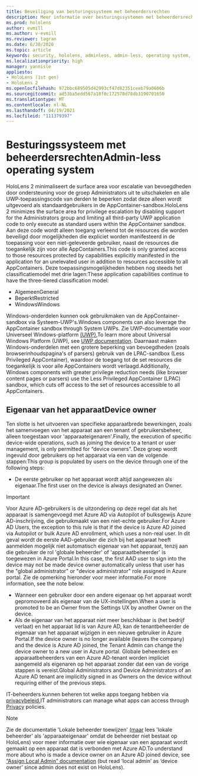 ```yaml
---
title: Beveiliging van besturingssysteem met beheerdersrechten
description: Meer informatie over besturingssystemen met beheerdersrechten, apparaateigenaren en beveiliging op HoloLens-mixed reality apparaten.
ms.prod: hololens
author: evmill
ms.author: v-evmill
ms.reviewer: tagran
ms.date: 6/30/2020
ms.topic: article
keywords: security, hololens, adminless, admin-less, operating system, admin-less operating system, admin os, admin-less os, hololens 2, hololens2 security,
ms.localizationpriority: high
manager: yannisle
appliesto:
- HoloLens (1st gen)
- HoloLens 2
ms.openlocfilehash: 972bbc689505d42993cf47d82351ceeb79a0606b
ms.sourcegitcommit: ad53ba5edd567a18f0c172578d78db3190701650
ms.translationtype: MT
ms.contentlocale: nl-NL
ms.lasthandoff: 04/19/2021
ms.locfileid: "111379397"
---
```

# <a name="admin-less-operating-system"></a><span data-ttu-id="25aa1-104">Besturingssysteem met beheerdersrechten</span><span class="sxs-lookup"><span data-stu-id="25aa1-104">Admin-less operating system</span></span>

<span data-ttu-id="25aa1-105">HoloLens 2 minimaliseert de surface area voor escalatie van bevoegdheden door ondersteuning voor de groep Administrators uit te uitschakelen en alle UWP-toepassingscode van derden te beperken zodat deze alleen wordt uitgevoerd als standaardgebruikers in de AppContainer-sandbox.</span><span class="sxs-lookup"><span data-stu-id="25aa1-105">HoloLens 2 minimizes the surface area for privilege escalation by disabling support for the Administrators group and limiting all third-party UWP application code to only execute as standard users within the AppContainer sandbox.</span></span> <span data-ttu-id="25aa1-106">Aan deze code wordt alleen toegang verleend tot de resources die worden beveiligd door mogelijkheden die expliciet worden manifesteerd in de toepassing voor een niet-geleveerde gebruiker, naast de resources die toegankelijk zijn voor alle AppContainers.</span><span class="sxs-lookup"><span data-stu-id="25aa1-106">This code is only granted access to those resources protected by capabilities explicitly manifested in the application for an unelevated user in addition to resources accessible to all AppContainers.</span></span>
<span data-ttu-id="25aa1-107">Deze toepassingsmogelijkheden hebben nog steeds het classificatiemodel met drie lagen:</span><span class="sxs-lookup"><span data-stu-id="25aa1-107">These application capabilities continue to have the three-tiered classification model:</span></span>
  * <span data-ttu-id="25aa1-108">Algemeen</span><span class="sxs-lookup"><span data-stu-id="25aa1-108">General</span></span>
  * <span data-ttu-id="25aa1-109">Beperkt</span><span class="sxs-lookup"><span data-stu-id="25aa1-109">Restricted</span></span>
  * <span data-ttu-id="25aa1-110">Windows</span><span class="sxs-lookup"><span data-stu-id="25aa1-110">Windows</span></span>

<span data-ttu-id="25aa1-111">Windows-onderdelen kunnen ook gebruikmaken van de AppContainer-sandbox via Systeem-UWP's.</span><span class="sxs-lookup"><span data-stu-id="25aa1-111">Windows components can also leverage the AppContainer sandbox through System UWPs.</span></span> <span data-ttu-id="25aa1-112">Zie UWP-documentatie voor Universeel Windows-platform [(UWP).](https://docs.microsoft.com/windows/uwp/)</span><span class="sxs-lookup"><span data-stu-id="25aa1-112">To learn more about Universal Windows Platform (UWP), see [UWP documentation](https://docs.microsoft.com/windows/uwp/).</span></span> <span data-ttu-id="25aa1-113">Daarnaast maken Windows-onderdelen met een grotere beperking van bevoegdheden (zoals browserinhoudspagina's of parsers) gebruik van de LPAC-sandbox (Less Privileged AppContainer), waardoor de toegang tot de set resources die toegankelijk is voor alle AppContainers wordt verlaagd.</span><span class="sxs-lookup"><span data-stu-id="25aa1-113">Additionally, Windows components with greater privilege reduction needs (like browser content pages or parsers) use the Less Privileged AppContainer (LPAC) sandbox, which cuts off access to the set of resources accessible to all AppContainers.</span></span>

## <a name="device-owner"></a><span data-ttu-id="25aa1-114">Eigenaar van het apparaat</span><span class="sxs-lookup"><span data-stu-id="25aa1-114">Device owner</span></span>

<span data-ttu-id="25aa1-115">Ten slotte is het uitvoeren van specifieke apparaatbrede bewerkingen, zoals het samenvoegen van het apparaat aan een tenant of gebruikersbeheer, alleen toegestaan voor 'apparaateigenaren'.</span><span class="sxs-lookup"><span data-stu-id="25aa1-115">Finally, the execution of specific device-wide operations, such as joining the device to a tenant or user management, is only permitted for “device owners”.</span></span> <span data-ttu-id="25aa1-116">Deze groep wordt ingevuld door gebruikers op het apparaat via een van de volgende stappen:</span><span class="sxs-lookup"><span data-stu-id="25aa1-116">This group is populated by users on the device through one of the following steps:</span></span>
  * <span data-ttu-id="25aa1-117">De eerste gebruiker op het apparaat wordt altijd aangewezen als eigenaar.</span><span class="sxs-lookup"><span data-stu-id="25aa1-117">The first user on the device is always designated an Owner.</span></span> 
> [!IMPORTANT]
><span data-ttu-id="25aa1-118">Voor Azure AD-gebruikers is de uitzondering op deze regel dat als het apparaat is samengevoegd met Azure AD via Autopilot of bulksgewijs Azure AD-inschrijving, die gebruikmaakt van een niet-echte gebruiker.</span><span class="sxs-lookup"><span data-stu-id="25aa1-118">For Azure AD Users, the exception to this rule is that if the device is Azure AD joined via Autopilot or bulk Azure AD enrollment, which uses a non-real user.</span></span> <span data-ttu-id="25aa1-119">In dit geval wordt de eerste AAD-gebruiker die zich bij het apparaat heeft aanmelden mogelijk niet automatisch eigenaar van het apparaat, tenzij aan die gebruiker de rol 'globale beheerder' of 'apparaatbeheerder' is toegewezen in Azure Portal.</span><span class="sxs-lookup"><span data-stu-id="25aa1-119">In this case, the first AAD user to sign into the device may not be made device owner automatically unless that user has the "global administrator" or "device administrator" role assigned in Azure portal.</span></span> <span data-ttu-id="25aa1-120">Zie de opmerking hieronder voor meer informatie.</span><span class="sxs-lookup"><span data-stu-id="25aa1-120">For more information, see the note below.</span></span>  

  * <span data-ttu-id="25aa1-121">Wanneer een gebruiker door een andere eigenaar op het apparaat wordt gepromoveerd als eigenaar van de UX-instellingen.</span><span class="sxs-lookup"><span data-stu-id="25aa1-121">When a user is promoted to be an Owner from the Settings UX by another Owner on the device.</span></span>
  * <span data-ttu-id="25aa1-122">Als de eigenaar van het apparaat niet meer beschikbaar is (het bedrijf verlaat) en het apparaat lid is van Azure AD, kan de tenantbeheerder de eigenaar van het apparaat wijzigen in een nieuwe gebruiker in Azure Portal.</span><span class="sxs-lookup"><span data-stu-id="25aa1-122">If the device owner is no longer available (leaves the company) and the device is Azure AD joined, the Tenant Admin can change the device owner to a new user in Azure portal.</span></span> <span data-ttu-id="25aa1-123">Globale beheerders en apparaatbeheerders van een Azure AD-tenant worden impliciet aangemeld als eigenaren op het apparaat zonder dat een van de vorige stappen is vereist.</span><span class="sxs-lookup"><span data-stu-id="25aa1-123">Global Administrators and Device Administrators of an Azure AD tenant are implicitly signed in as Owners on the device without requiring either of the previous steps.</span></span>  

 <span data-ttu-id="25aa1-124">IT-beheerders kunnen beheren tot welke apps toegang hebben via [privacybeleid.](https://docs.microsoft.com/windows/client-management/mdm/policy-csp-privacy)</span><span class="sxs-lookup"><span data-stu-id="25aa1-124">IT administrators can manage what apps can access through [Privacy](https://docs.microsoft.com/windows/client-management/mdm/policy-csp-privacy) policies.</span></span> 

> [!NOTE]
> <span data-ttu-id="25aa1-125">Zie de documentatie 'Lokale beheerder toewijzen' [(maar](https://docs.microsoft.com/azure/active-directory/devices/assign-local-admin) lees 'lokale beheerder' als 'apparaateigenaar' omdat de beheerder niet bestaat op HoloLens) voor meer informatie over wie eigenaar van een apparaat wordt gemaakt op een apparaat dat is verbonden met Azure AD.</span><span class="sxs-lookup"><span data-stu-id="25aa1-125">To understand more about who is made a device owner on an Azure AD joined device, see [“Assign Local Admin” documentation](https://docs.microsoft.com/azure/active-directory/devices/assign-local-admin) (but read ‘local admin’ as ‘device owner’ since admin does not exist on HoloLens).</span></span>